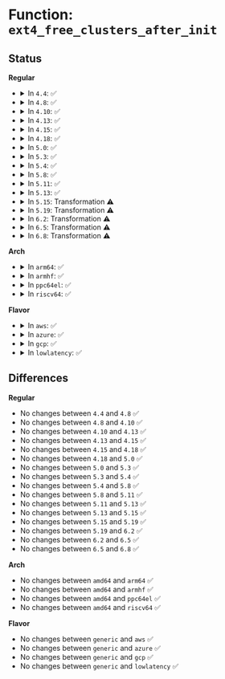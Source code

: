 # Function: <code>ext4_free_clusters_after_init</code>

## Status
<b>Regular</b>
<ul>
<li>
<details>
<summary>In <code>4.4</code>: ✅</summary>

```c
unsigned int ext4_free_clusters_after_init(struct super_block *sb, ext4_group_t block_group, struct ext4_group_desc *gdp);
```

**Collision:** Unique Global

**Inline:** No

**Transformation:** False

**Instances:**

```
In fs/ext4/balloc.c (ffffffff8128f9f0)
Location: fs/ext4/balloc.c:250
Inline: False
Direct callers:
  - fs/ext4/ialloc.c:__ext4_new_inode
  - fs/ext4/mballoc.c:ext4_mb_mark_diskspace_used
  - fs/ext4/mballoc.c:ext4_mb_add_groupinfo
```
**Symbols:**

```
ffffffff8128f9f0-ffffffff8128fc51: ext4_free_clusters_after_init (STB_GLOBAL)
```
</details>
</li>
<li>
<details>
<summary>In <code>4.8</code>: ✅</summary>

```c
unsigned int ext4_free_clusters_after_init(struct super_block *sb, ext4_group_t block_group, struct ext4_group_desc *gdp);
```

**Collision:** Unique Global

**Inline:** No

**Transformation:** False

**Instances:**

```
In fs/ext4/balloc.c (ffffffff812bcf30)
Location: fs/ext4/balloc.c:253
Inline: False
Direct callers:
  - fs/ext4/ialloc.c:__ext4_new_inode
  - fs/ext4/mballoc.c:ext4_mb_mark_diskspace_used
  - fs/ext4/mballoc.c:ext4_mb_add_groupinfo
```
**Symbols:**

```
ffffffff812bcf30-ffffffff812bd18e: ext4_free_clusters_after_init (STB_GLOBAL)
```
</details>
</li>
<li>
<details>
<summary>In <code>4.10</code>: ✅</summary>

```c
unsigned int ext4_free_clusters_after_init(struct super_block *sb, ext4_group_t block_group, struct ext4_group_desc *gdp);
```

**Collision:** Unique Global

**Inline:** No

**Transformation:** False

**Instances:**

```
In fs/ext4/balloc.c (ffffffff812d2580)
Location: fs/ext4/balloc.c:253
Inline: False
Direct callers:
  - fs/ext4/ialloc.c:__ext4_new_inode
  - fs/ext4/mballoc.c:ext4_mb_mark_diskspace_used
  - fs/ext4/mballoc.c:ext4_mb_add_groupinfo
```
**Symbols:**

```
ffffffff812d2580-ffffffff812d27de: ext4_free_clusters_after_init (STB_GLOBAL)
```
</details>
</li>
<li>
<details>
<summary>In <code>4.13</code>: ✅</summary>

```c
unsigned int ext4_free_clusters_after_init(struct super_block *sb, ext4_group_t block_group, struct ext4_group_desc *gdp);
```

**Collision:** Unique Global

**Inline:** No

**Transformation:** False

**Instances:**

```
In fs/ext4/balloc.c (ffffffff812e3c00)
Location: fs/ext4/balloc.c:253
Inline: False
Direct callers:
  - fs/ext4/ialloc.c:__ext4_new_inode
  - fs/ext4/mballoc.c:ext4_mb_mark_diskspace_used
  - fs/ext4/mballoc.c:ext4_mb_add_groupinfo
```
**Symbols:**

```
ffffffff812e3c00-ffffffff812e3e51: ext4_free_clusters_after_init (STB_GLOBAL)
```
</details>
</li>
<li>
<details>
<summary>In <code>4.15</code>: ✅</summary>

```c
unsigned int ext4_free_clusters_after_init(struct super_block *sb, ext4_group_t block_group, struct ext4_group_desc *gdp);
```

**Collision:** Unique Global

**Inline:** No

**Transformation:** False

**Instances:**

```
In fs/ext4/balloc.c (ffffffff813085f0)
Location: fs/ext4/balloc.c:254
Inline: False
Direct callers:
  - fs/ext4/ialloc.c:__ext4_new_inode
  - fs/ext4/mballoc.c:ext4_mb_mark_diskspace_used
  - fs/ext4/mballoc.c:ext4_mb_add_groupinfo
```
**Symbols:**

```
ffffffff813085f0-ffffffff81308841: ext4_free_clusters_after_init (STB_GLOBAL)
```
</details>
</li>
<li>
<details>
<summary>In <code>4.18</code>: ✅</summary>

```c
unsigned int ext4_free_clusters_after_init(struct super_block *sb, ext4_group_t block_group, struct ext4_group_desc *gdp);
```

**Collision:** Unique Global

**Inline:** No

**Transformation:** False

**Instances:**

```
In fs/ext4/balloc.c (ffffffff81336510)
Location: fs/ext4/balloc.c:238
Inline: False
Direct callers:
  - fs/ext4/ialloc.c:__ext4_new_inode
  - fs/ext4/mballoc.c:ext4_mb_mark_diskspace_used
  - fs/ext4/mballoc.c:ext4_mb_add_groupinfo
```
**Symbols:**

```
ffffffff81336510-ffffffff81336772: ext4_free_clusters_after_init (STB_GLOBAL)
```
</details>
</li>
<li>
<details>
<summary>In <code>5.0</code>: ✅</summary>

```c
unsigned int ext4_free_clusters_after_init(struct super_block *sb, ext4_group_t block_group, struct ext4_group_desc *gdp);
```

**Collision:** Unique Global

**Inline:** No

**Transformation:** False

**Instances:**

```
In fs/ext4/balloc.c (ffffffff8134d790)
Location: fs/ext4/balloc.c:238
Inline: False
Direct callers:
  - fs/ext4/ialloc.c:__ext4_new_inode
  - fs/ext4/mballoc.c:ext4_mb_mark_diskspace_used
  - fs/ext4/mballoc.c:ext4_mb_add_groupinfo
```
**Symbols:**

```
ffffffff8134d790-ffffffff8134d9f2: ext4_free_clusters_after_init (STB_GLOBAL)
```
</details>
</li>
<li>
<details>
<summary>In <code>5.3</code>: ✅</summary>

```c
unsigned int ext4_free_clusters_after_init(struct super_block *sb, ext4_group_t block_group, struct ext4_group_desc *gdp);
```

**Collision:** Unique Global

**Inline:** No

**Transformation:** False

**Instances:**

```
In fs/ext4/balloc.c (ffffffff81376170)
Location: fs/ext4/balloc.c:238
Inline: False
Direct callers:
  - fs/ext4/ialloc.c:__ext4_new_inode
  - fs/ext4/mballoc.c:ext4_mb_mark_diskspace_used
  - fs/ext4/mballoc.c:ext4_mb_add_groupinfo
```
**Symbols:**

```
ffffffff81376170-ffffffff813763d2: ext4_free_clusters_after_init (STB_GLOBAL)
```
</details>
</li>
<li>
<details>
<summary>In <code>5.4</code>: ✅</summary>

```c
unsigned int ext4_free_clusters_after_init(struct super_block *sb, ext4_group_t block_group, struct ext4_group_desc *gdp);
```

**Collision:** Unique Global

**Inline:** No

**Transformation:** False

**Instances:**

```
In fs/ext4/balloc.c (ffffffff8138e3e0)
Location: fs/ext4/balloc.c:238
Inline: False
Direct callers:
  - fs/ext4/ialloc.c:__ext4_new_inode
  - fs/ext4/mballoc.c:ext4_mb_mark_diskspace_used
  - fs/ext4/mballoc.c:ext4_mb_add_groupinfo
```
**Symbols:**

```
ffffffff8138e3e0-ffffffff8138e642: ext4_free_clusters_after_init (STB_GLOBAL)
```
</details>
</li>
<li>
<details>
<summary>In <code>5.8</code>: ✅</summary>

```c
unsigned int ext4_free_clusters_after_init(struct super_block *sb, ext4_group_t block_group, struct ext4_group_desc *gdp);
```

**Collision:** Unique Global

**Inline:** No

**Transformation:** False

**Instances:**

```
In fs/ext4/balloc.c (ffffffff813d9b40)
Location: fs/ext4/balloc.c:238
Inline: False
Direct callers:
  - fs/ext4/ialloc.c:__ext4_new_inode
  - fs/ext4/mballoc.c:ext4_mb_mark_diskspace_used
  - fs/ext4/mballoc.c:ext4_mb_add_groupinfo
```
**Symbols:**

```
ffffffff813d9b40-ffffffff813d9b9f: ext4_free_clusters_after_init (STB_GLOBAL)
```
</details>
</li>
<li>
<details>
<summary>In <code>5.11</code>: ✅</summary>

```c
unsigned int ext4_free_clusters_after_init(struct super_block *sb, ext4_group_t block_group, struct ext4_group_desc *gdp);
```

**Collision:** Unique Global

**Inline:** No

**Transformation:** False

**Instances:**

```
In fs/ext4/balloc.c (ffffffff813eb7f0)
Location: fs/ext4/balloc.c:238
Inline: False
Direct callers:
  - fs/ext4/ialloc.c:__ext4_new_inode
  - fs/ext4/ialloc.c:ext4_mark_inode_used
  - fs/ext4/mballoc.c:ext4_mb_mark_bb
  - fs/ext4/mballoc.c:ext4_mb_mark_diskspace_used
  - fs/ext4/mballoc.c:ext4_mb_add_groupinfo
```
**Symbols:**

```
ffffffff813eb7f0-ffffffff813eb84f: ext4_free_clusters_after_init (STB_GLOBAL)
```
</details>
</li>
<li>
<details>
<summary>In <code>5.13</code>: ✅</summary>

```c
unsigned int ext4_free_clusters_after_init(struct super_block *sb, ext4_group_t block_group, struct ext4_group_desc *gdp);
```

**Collision:** Unique Global

**Inline:** No

**Transformation:** False

**Instances:**

```
In fs/ext4/balloc.c (ffffffff813f1d30)
Location: fs/ext4/balloc.c:238
Inline: False
Direct callers:
  - fs/ext4/ialloc.c:__ext4_new_inode
  - fs/ext4/ialloc.c:ext4_mark_inode_used
  - fs/ext4/mballoc.c:ext4_mb_mark_bb
  - fs/ext4/mballoc.c:ext4_mb_mark_diskspace_used
  - fs/ext4/mballoc.c:ext4_mb_add_groupinfo
```
**Symbols:**

```
ffffffff813f1d30-ffffffff813f1d8f: ext4_free_clusters_after_init (STB_GLOBAL)
```
</details>
</li>
<li>
<details>
<summary>In <code>5.15</code>: Transformation ⚠️</summary>

```c
unsigned int ext4_free_clusters_after_init(struct super_block *sb, ext4_group_t block_group, struct ext4_group_desc *gdp);
```

**Collision:** Unique Global

**Inline:** No

**Transformation:** True

**Instances:**

```
In fs/ext4/balloc.c (0)
Location: fs/ext4/balloc.c:238
Inline: False
Direct callers:
  - fs/ext4/ialloc.c:__ext4_new_inode
  - fs/ext4/ialloc.c:ext4_mark_inode_used
  - fs/ext4/mballoc.c:ext4_mb_mark_bb
  - fs/ext4/mballoc.c:ext4_mb_mark_diskspace_used
  - fs/ext4/mballoc.c:ext4_mb_add_groupinfo
```
**Symbols:**

```
ffffffff81cc8c26-ffffffff81cc8c41: ext4_free_clusters_after_init.cold (STB_LOCAL)
ffffffff81443d30-ffffffff81443db5: ext4_free_clusters_after_init (STB_GLOBAL)
```
</details>
</li>
<li>
<details>
<summary>In <code>5.19</code>: Transformation ⚠️</summary>

```c
unsigned int ext4_free_clusters_after_init(struct super_block *sb, ext4_group_t block_group, struct ext4_group_desc *gdp);
```

**Collision:** Unique Global

**Inline:** No

**Transformation:** True

**Instances:**

```
In fs/ext4/balloc.c (0)
Location: fs/ext4/balloc.c:238
Inline: False
Direct callers:
  - fs/ext4/ialloc.c:__ext4_new_inode
  - fs/ext4/ialloc.c:ext4_mark_inode_used
  - fs/ext4/mballoc.c:ext4_mb_mark_bb
  - fs/ext4/mballoc.c:ext4_mb_mark_diskspace_used
  - fs/ext4/mballoc.c:ext4_mb_add_groupinfo
```
**Symbols:**

```
ffffffff81e7b95d-ffffffff81e7b978: ext4_free_clusters_after_init.cold (STB_LOCAL)
ffffffff814bfc10-ffffffff814bfc9f: ext4_free_clusters_after_init (STB_GLOBAL)
```
</details>
</li>
<li>
<details>
<summary>In <code>6.2</code>: Transformation ⚠️</summary>

```c
unsigned int ext4_free_clusters_after_init(struct super_block *sb, ext4_group_t block_group, struct ext4_group_desc *gdp);
```

**Collision:** Unique Global

**Inline:** No

**Transformation:** True

**Instances:**

```
In fs/ext4/balloc.c (0)
Location: fs/ext4/balloc.c:238
Inline: False
Direct callers:
  - fs/ext4/ialloc.c:__ext4_new_inode
  - fs/ext4/ialloc.c:ext4_mark_inode_used
  - fs/ext4/mballoc.c:ext4_mb_mark_bb
  - fs/ext4/mballoc.c:ext4_mb_mark_diskspace_used
  - fs/ext4/mballoc.c:ext4_mb_add_groupinfo
```
**Symbols:**

```
ffffffff8206c0ee-ffffffff8206c109: ext4_free_clusters_after_init.cold (STB_LOCAL)
ffffffff81557be0-ffffffff81557c6f: ext4_free_clusters_after_init (STB_GLOBAL)
```
</details>
</li>
<li>
<details>
<summary>In <code>6.5</code>: Transformation ⚠️</summary>

```c
unsigned int ext4_free_clusters_after_init(struct super_block *sb, ext4_group_t block_group, struct ext4_group_desc *gdp);
```

**Collision:** Unique Global

**Inline:** No

**Transformation:** True

**Instances:**

```
In fs/ext4/balloc.c (0)
Location: fs/ext4/balloc.c:240
Inline: False
Direct callers:
  - fs/ext4/ialloc.c:__ext4_new_inode
  - fs/ext4/ialloc.c:ext4_mark_inode_used
  - fs/ext4/mballoc.c:ext4_mb_mark_bb
  - fs/ext4/mballoc.c:ext4_mb_mark_diskspace_used
  - fs/ext4/mballoc.c:ext4_mb_add_groupinfo
```
**Symbols:**

```
ffffffff820ebf79-ffffffff820ebf94: ext4_free_clusters_after_init.cold (STB_LOCAL)
ffffffff8158f930-ffffffff8158f9bf: ext4_free_clusters_after_init (STB_GLOBAL)
```
</details>
</li>
<li>
<details>
<summary>In <code>6.8</code>: Transformation ⚠️</summary>

```c
unsigned int ext4_free_clusters_after_init(struct super_block *sb, ext4_group_t block_group, struct ext4_group_desc *gdp);
```

**Collision:** Unique Global

**Inline:** No

**Transformation:** True

**Instances:**

```
In fs/ext4/balloc.c (0)
Location: fs/ext4/balloc.c:239
Inline: False
Direct callers:
  - fs/ext4/ialloc.c:__ext4_new_inode
  - fs/ext4/ialloc.c:ext4_mark_inode_used
  - fs/ext4/mballoc.c:ext4_mb_mark_context
  - fs/ext4/mballoc.c:ext4_mb_add_groupinfo
```
**Symbols:**

```
ffffffff821c9250-ffffffff821c926b: ext4_free_clusters_after_init.cold (STB_LOCAL)
ffffffff815c8e30-ffffffff815c8ebf: ext4_free_clusters_after_init (STB_GLOBAL)
```
</details>
</li>
</ul>
<b>Arch</b>
<ul>
<li>
<details>
<summary>In <code>arm64</code>: ✅</summary>

```c
unsigned int ext4_free_clusters_after_init(struct super_block *sb, ext4_group_t block_group, struct ext4_group_desc *gdp);
```

**Collision:** Unique Global

**Inline:** No

**Transformation:** False

**Instances:**

```
In fs/ext4/balloc.c (ffff800010460600)
Location: fs/ext4/balloc.c:238
Inline: False
Direct callers:
  - fs/ext4/ialloc.c:__ext4_new_inode
  - fs/ext4/mballoc.c:ext4_mb_mark_diskspace_used
  - fs/ext4/mballoc.c:ext4_mb_add_groupinfo
```
**Symbols:**

```
ffff800010460600-ffff800010460898: ext4_free_clusters_after_init (STB_GLOBAL)
```
</details>
</li>
<li>
<details>
<summary>In <code>armhf</code>: ✅</summary>

```c
unsigned int ext4_free_clusters_after_init(struct super_block *sb, ext4_group_t block_group, struct ext4_group_desc *gdp);
```

**Collision:** Unique Global

**Inline:** No

**Transformation:** False

**Instances:**

```
In fs/ext4/balloc.c (c0620de4)
Location: fs/ext4/balloc.c:238
Inline: False
Direct callers:
  - fs/ext4/ialloc.c:__ext4_new_inode
  - fs/ext4/mballoc.c:ext4_mb_mark_diskspace_used
  - fs/ext4/mballoc.c:ext4_mb_add_groupinfo
```
**Symbols:**

```
c0620de4-c062103c: ext4_free_clusters_after_init (STB_GLOBAL)
```
</details>
</li>
<li>
<details>
<summary>In <code>ppc64el</code>: ✅</summary>

```c
unsigned int ext4_free_clusters_after_init(struct super_block *sb, ext4_group_t block_group, struct ext4_group_desc *gdp);
```

**Collision:** Unique Global

**Inline:** No

**Transformation:** False

**Instances:**

```
In fs/ext4/balloc.c (c00000000057cb90)
Location: fs/ext4/balloc.c:238
Inline: False
Direct callers:
  - fs/ext4/ialloc.c:__ext4_new_inode
  - fs/ext4/mballoc.c:ext4_mb_mark_diskspace_used
  - fs/ext4/mballoc.c:ext4_mb_add_groupinfo
```
**Symbols:**

```
c00000000057cb90-c00000000057cedc: ext4_free_clusters_after_init (STB_GLOBAL)
```
</details>
</li>
<li>
<details>
<summary>In <code>riscv64</code>: ✅</summary>

```c
unsigned int ext4_free_clusters_after_init(struct super_block *sb, ext4_group_t block_group, struct ext4_group_desc *gdp);
```

**Collision:** Unique Global

**Inline:** No

**Transformation:** False

**Instances:**

```
In fs/ext4/balloc.c (ffffffe0002efb6c)
Location: fs/ext4/balloc.c:238
Inline: False
Direct callers:
  - fs/ext4/ialloc.c:__ext4_new_inode
  - fs/ext4/mballoc.c:ext4_mb_mark_diskspace_used
  - fs/ext4/mballoc.c:ext4_mb_add_groupinfo
```
**Symbols:**

```
ffffffe0002efb6c-ffffffe0002efd96: ext4_free_clusters_after_init (STB_GLOBAL)
```
</details>
</li>
</ul>
<b>Flavor</b>
<ul>
<li>
<details>
<summary>In <code>aws</code>: ✅</summary>

```c
unsigned int ext4_free_clusters_after_init(struct super_block *sb, ext4_group_t block_group, struct ext4_group_desc *gdp);
```

**Collision:** Unique Global

**Inline:** No

**Transformation:** False

**Instances:**

```
In fs/ext4/balloc.c (ffffffff813869c0)
Location: fs/ext4/balloc.c:238
Inline: False
Direct callers:
  - fs/ext4/ialloc.c:__ext4_new_inode
  - fs/ext4/mballoc.c:ext4_mb_mark_diskspace_used
  - fs/ext4/mballoc.c:ext4_mb_add_groupinfo
```
**Symbols:**

```
ffffffff813869c0-ffffffff81386c22: ext4_free_clusters_after_init (STB_GLOBAL)
```
</details>
</li>
<li>
<details>
<summary>In <code>azure</code>: ✅</summary>

```c
unsigned int ext4_free_clusters_after_init(struct super_block *sb, ext4_group_t block_group, struct ext4_group_desc *gdp);
```

**Collision:** Unique Global

**Inline:** No

**Transformation:** False

**Instances:**

```
In fs/ext4/balloc.c (ffffffff81377450)
Location: fs/ext4/balloc.c:238
Inline: False
Direct callers:
  - fs/ext4/ialloc.c:__ext4_new_inode
  - fs/ext4/mballoc.c:ext4_mb_mark_diskspace_used
  - fs/ext4/mballoc.c:ext4_mb_add_groupinfo
```
**Symbols:**

```
ffffffff81377450-ffffffff813776b2: ext4_free_clusters_after_init (STB_GLOBAL)
```
</details>
</li>
<li>
<details>
<summary>In <code>gcp</code>: ✅</summary>

```c
unsigned int ext4_free_clusters_after_init(struct super_block *sb, ext4_group_t block_group, struct ext4_group_desc *gdp);
```

**Collision:** Unique Global

**Inline:** No

**Transformation:** False

**Instances:**

```
In fs/ext4/balloc.c (ffffffff81384490)
Location: fs/ext4/balloc.c:238
Inline: False
Direct callers:
  - fs/ext4/ialloc.c:__ext4_new_inode
  - fs/ext4/mballoc.c:ext4_mb_mark_diskspace_used
  - fs/ext4/mballoc.c:ext4_mb_add_groupinfo
```
**Symbols:**

```
ffffffff81384490-ffffffff813846f2: ext4_free_clusters_after_init (STB_GLOBAL)
```
</details>
</li>
<li>
<details>
<summary>In <code>lowlatency</code>: ✅</summary>

```c
unsigned int ext4_free_clusters_after_init(struct super_block *sb, ext4_group_t block_group, struct ext4_group_desc *gdp);
```

**Collision:** Unique Global

**Inline:** No

**Transformation:** False

**Instances:**

```
In fs/ext4/balloc.c (ffffffff81398010)
Location: fs/ext4/balloc.c:238
Inline: False
Direct callers:
  - fs/ext4/ialloc.c:__ext4_new_inode
  - fs/ext4/mballoc.c:ext4_mb_mark_diskspace_used
  - fs/ext4/mballoc.c:ext4_mb_add_groupinfo
```
**Symbols:**

```
ffffffff81398010-ffffffff81398272: ext4_free_clusters_after_init (STB_GLOBAL)
```
</details>
</li>
</ul>

## Differences
<b>Regular</b>
<ul>
<li>
No changes between <code>4.4</code> and <code>4.8</code> ✅
</li>
<li>
No changes between <code>4.8</code> and <code>4.10</code> ✅
</li>
<li>
No changes between <code>4.10</code> and <code>4.13</code> ✅
</li>
<li>
No changes between <code>4.13</code> and <code>4.15</code> ✅
</li>
<li>
No changes between <code>4.15</code> and <code>4.18</code> ✅
</li>
<li>
No changes between <code>4.18</code> and <code>5.0</code> ✅
</li>
<li>
No changes between <code>5.0</code> and <code>5.3</code> ✅
</li>
<li>
No changes between <code>5.3</code> and <code>5.4</code> ✅
</li>
<li>
No changes between <code>5.4</code> and <code>5.8</code> ✅
</li>
<li>
No changes between <code>5.8</code> and <code>5.11</code> ✅
</li>
<li>
No changes between <code>5.11</code> and <code>5.13</code> ✅
</li>
<li>
No changes between <code>5.13</code> and <code>5.15</code> ✅
</li>
<li>
No changes between <code>5.15</code> and <code>5.19</code> ✅
</li>
<li>
No changes between <code>5.19</code> and <code>6.2</code> ✅
</li>
<li>
No changes between <code>6.2</code> and <code>6.5</code> ✅
</li>
<li>
No changes between <code>6.5</code> and <code>6.8</code> ✅
</li>
</ul>
<b>Arch</b>
<ul>
<li>
No changes between <code>amd64</code> and <code>arm64</code> ✅
</li>
<li>
No changes between <code>amd64</code> and <code>armhf</code> ✅
</li>
<li>
No changes between <code>amd64</code> and <code>ppc64el</code> ✅
</li>
<li>
No changes between <code>amd64</code> and <code>riscv64</code> ✅
</li>
</ul>
<b>Flavor</b>
<ul>
<li>
No changes between <code>generic</code> and <code>aws</code> ✅
</li>
<li>
No changes between <code>generic</code> and <code>azure</code> ✅
</li>
<li>
No changes between <code>generic</code> and <code>gcp</code> ✅
</li>
<li>
No changes between <code>generic</code> and <code>lowlatency</code> ✅
</li>
</ul>
